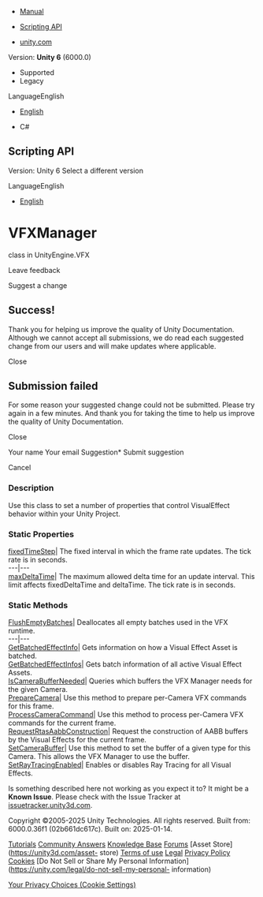 [ ]()

  * [Manual](../Manual/index.html)
  * [Scripting API](../ScriptReference/index.html)

  * [unity.com](https://unity.com/)

Version: **Unity 6** (6000.0)

  * Supported
  * Legacy

LanguageEnglish

  * [English]()

  * C#

[ ](https://docs.unity3d.com)

## Scripting API

Version: Unity 6 Select a different version

LanguageEnglish

  * [English]()

# VFXManager

class in UnityEngine.VFX

Leave feedback

Suggest a change

## Success!

Thank you for helping us improve the quality of Unity Documentation. Although
we cannot accept all submissions, we do read each suggested change from our
users and will make updates where applicable.

Close

## Submission failed

For some reason your suggested change could not be submitted. Please <a>try
again</a> in a few minutes. And thank you for taking the time to help us
improve the quality of Unity Documentation.

Close

Your name Your email Suggestion* Submit suggestion

Cancel

[ ]()

### Description

Use this class to set a number of properties that control VisualEffect
behavior within your Unity Project.

### Static Properties

[fixedTimeStep](VFX.VFXManager-fixedTimeStep.html)| The fixed interval in
which the frame rate updates. The tick rate is in seconds.  
---|---  
[maxDeltaTime](VFX.VFXManager-maxDeltaTime.html)| The maximum allowed delta
time for an update interval. This limit affects fixedDeltaTime and deltaTime.
The tick rate is in seconds.  
  
### Static Methods

[FlushEmptyBatches](VFX.VFXManager.FlushEmptyBatches.html)| Deallocates all
empty batches used in the VFX runtime.  
---|---  
[GetBatchedEffectInfo](VFX.VFXManager.GetBatchedEffectInfo.html)| Gets
information on how a Visual Effect Asset is batched.  
[GetBatchedEffectInfos](VFX.VFXManager.GetBatchedEffectInfos.html)| Gets batch
information of all active Visual Effect Assets.  
[IsCameraBufferNeeded](VFX.VFXManager.IsCameraBufferNeeded.html)| Queries
which buffers the VFX Manager needs for the given Camera.  
[PrepareCamera](VFX.VFXManager.PrepareCamera.html)| Use this method to prepare
per-Camera VFX commands for this frame.  
[ProcessCameraCommand](VFX.VFXManager.ProcessCameraCommand.html)| Use this
method to process per-Camera VFX commands for the current frame.  
[RequestRtasAabbConstruction](VFX.VFXManager.RequestRtasAabbConstruction.html)|
Request the construction of AABB buffers by the Visual Effects for the current
frame.  
[SetCameraBuffer](VFX.VFXManager.SetCameraBuffer.html)| Use this method to set
the buffer of a given type for this Camera. This allows the VFX Manager to use
the buffer.  
[SetRayTracingEnabled](VFX.VFXManager.SetRayTracingEnabled.html)| Enables or
disables Ray Tracing for all Visual Effects.  
  
Is something described here not working as you expect it to? It might be a
**Known Issue**. Please check with the Issue Tracker at
[issuetracker.unity3d.com](https://issuetracker.unity3d.com).

Copyright ©2005-2025 Unity Technologies. All rights reserved. Built from:
6000.0.36f1 (02b661dc617c). Built on: 2025-01-14.

[Tutorials](https://unity3d.com/learn) [Community
Answers](https://answers.unity3d.com) [Knowledge
Base](https://support.unity3d.com/hc/en-us)
[Forums](https://forum.unity3d.com) [Asset Store](https://unity3d.com/asset-
store) [Terms of use](https://docs.unity3d.com/Manual/TermsOfUse.html)
[Legal](https://unity.com/legal) [Privacy
Policy](https://unity.com/legal/privacy-policy)
[Cookies](https://unity.com/legal/cookie-policy) [Do Not Sell or Share My
Personal Information](https://unity.com/legal/do-not-sell-my-personal-
information)

[Your Privacy Choices (Cookie Settings)](javascript:void\(0\);)

